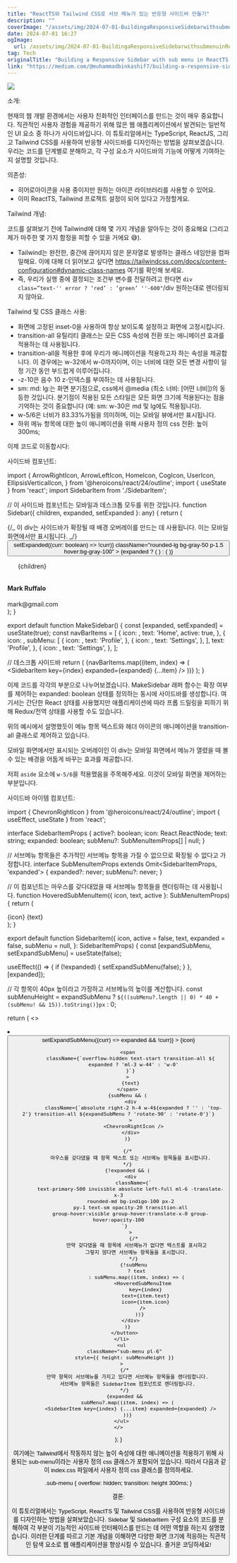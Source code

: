 ```yaml
---
title: "ReactTS와 Tailwind CSS로 서브 메뉴가 있는 반응형 사이드바 만들기"
description: ""
coverImage: "/assets/img/2024-07-01-BuildingaResponsiveSidebarwithsubmenuinReactTSTailwindCSS_0.png"
date: 2024-07-01 16:27
ogImage:
  url: /assets/img/2024-07-01-BuildingaResponsiveSidebarwithsubmenuinReactTSTailwindCSS_0.png
tag: Tech
originalTitle: "Building a Responsive Sidebar with sub menu in ReactTS , Tailwind CSS"
link: "https://medium.com/@muhammadbinkashif7/building-a-responsive-sidebar-with-typescript-reactjs-and-tailwind-css-084b647ced9d"
---
```


<img src="/assets/img/2024-07-01-BuildingaResponsiveSidebarwithsubmenuinReactTSTailwindCSS_0.png" />

소개:

현재의 웹 개발 환경에서는 사용자 친화적인 인터페이스를 만드는 것이 매우 중요합니다. 직관적인 사용자 경험을 제공하기 위해 많은 웹 애플리케이션에서 발견되는 일반적인 UI 요소 중 하나가 사이드바입니다. 이 튜토리얼에서는 TypeScript, ReactJS, 그리고 Tailwind CSS를 사용하여 반응형 사이드바를 디자인하는 방법을 살펴보겠습니다. 우리는 코드를 단계별로 분해하고, 각 구성 요소가 사이드바의 기능에 어떻게 기여하는지 설명할 것입니다.

의존성:

<div class="content-ad"></div>

- 히어로아이콘을 사용 중이지만 원하는 아이콘 라이브러리를 사용할 수 있어요.
- 이미 ReactTS, Tailwind 프로젝트 설정이 되어 있다고 가정할게요.

Tailwind 개념:

코드를 살펴보기 전에 Tailwind에 대해 몇 가지 개념을 알아두는 것이 중요해요 (그리고 제가 마주한 몇 가지 함정을 피할 수 있을 거에요 😅).

- Tailwind는 완전한, 중간에 끊어지지 않은 문자열로 발생하는 클래스 네임만을 컴파일해요. 이에 대해 더 읽어보고 싶다면 https://tailwindcss.com/docs/content-configuration#dynamic-class-names 여기를 확인해 보세요.
- 즉, 우리가 실행 중에 결정되는 조건부 변수를 전달하려고 한다면
  `div class=”text-'' error ? ‘red’ : ‘green’ ''-600"`/div
  원하는대로 렌더링되지 않아요.

<div class="content-ad"></div>

Tailwind 및 CSS 클래스 사용:

- 화면에 고정된 inset-0을 사용하여 항상 보이도록 설정하고 화면에 고정시킵니다.
- transition-all 유틸리티 클래스는 모든 CSS 속성에 전환 또는 애니메이션 효과를 적용하는 데 사용됩니다.
- transition-all을 적용한 후에 우리가 애니메이션을 적용하고자 하는 속성을 제공합니다. 이 경우에는 w-32에서 w-0까지이며, 이는 너비에 대한 모든 변경 사항이 일정 기간 동안 부드럽게 이루어집니다.
- -z-10은 음수 10 z-인덱스를 부여하는 데 사용됩니다.
- sm: md: lg:는 화면 분기점으로, css에서 @media (최소 너비: [어떤 너비])의 동등한 것입니다. 분기점이 적용된 모든 스타일은 모든 화면 크기에 적용된다는 점을 기억하는 것이 중요합니다 (예: sm: w-30은 md 및 lg에도 적용됩니다).
- w-5/6은 너비가 83.33%가됨을 의미하며, 이는 모바일 뷰에서만 표시됩니다.
- 하위 메뉴 항목에 대한 높이 애니메이션을 위해 사용자 정의 css 전환: 높이 300ms;

이제 코드로 이동합시다:

사이드바 컴포넌트:

<div class="content-ad"></div>

import {
ArrowRightIcon,
ArrowLeftIcon,
HomeIcon,
CogIcon,
UserIcon,
EllipsisVerticalIcon,
} from '@heroicons/react/24/outline';
import { useState } from 'react';
import SidebarItem from './SidebarItem';

// 이 사이드바 컴포넌트는 모바일과 데스크톱 모두를 위한 것입니다.
function Sidebar({ children, expanded, setExpanded }: any) {
return (
<div className="relative">
{/_
이 div는 사이드바가 확장될 때 배경 오버레이를 만드는 데 사용됩니다.
이는 모바일 화면에서만 표시됩니다.
_/}
<div
className={`fixed inset-0 -z-10 block bg-gray-400  ${expanded ? 'block sm:hidden' : 'hidden'}`}
/>
<aside
className={`box-border h-screen transition-all ${expanded ? 'w-5/6 sm:w-64' : 'w-0 sm:w-20'}`} >
<nav className="flex h-full flex-col border-r bg-white shadow-sm">
<div className="flex items-center justify-between p-4 pb-2">
<img
src="https://img.logoipsum.com/243.svg"
className={`overflow-hidden transition-all ${
                expanded ? 'w-32' : 'w-0'
              }`}
alt=""
/>
<div className={`${expanded ? '' : 'hidden sm:block'}`}>
<button
onClick={() => setExpanded((curr: boolean) => !curr)}
className="rounded-lg bg-gray-50 p-1.5 hover:bg-gray-100" >
{expanded ? (
<ArrowRightIcon className="h-6 w-6" />
) : (
<ArrowLeftIcon className="h-6 w-6" />
)}
</button>
</div>
</div>
<ul className="flex-1 px-3">{children}</ul>
<div className="flex border-t p-3">
<img
              src="https://ui-avatars.com/api/?background=c7d2fe&color=3730a3&bold=true&name=Mark+Ruffalo"
              alt=""
              className="h-10 w-10 rounded-md"
            />
<div
className={`              flex items-center justify-between
              overflow-hidden transition-all ${expanded ? 'ml-3 w-52' : 'w-0'}
         `} >
<div className="leading-4">
<h4 className="font-semibold">Mark Ruffalo</h4>
<span className="text-xs text-gray-600">mark@gmail.com</span>
</div>
<EllipsisVerticalIcon className="h-6 w-6" />
</div>
</div>
</nav>
</aside>
</div>
);
}

export default function MakeSidebar() {
const [expanded, setExpanded] = useState(true);
const navBarItems = [
{
icon: <HomeIcon />,
text: 'Home',
active: true,
},
{
icon: <UserIcon />,
subMenu: [
{
icon: <UserIcon />,
text: 'Profile',
},
{
icon: <CogIcon />,
text: 'Settings',
},
],
text: 'Profile',
},
{
icon: <CogIcon />,
text: 'Settings',
},
];

// 데스크톱 사이드바
return (
<Sidebar expanded={expanded} setExpanded={setExpanded}>
{navBarItems.map((item, index) => (
<SidebarItem key={index} expanded={expanded} {...item} />
))}
</Sidebar>
);
}

이제 코드를 각각의 부분으로 나누어보겠습니다. MakeSidebar 래퍼 함수는 확장 여부를 제어하는 expanded: boolean 상태를 정의하는 동시에 사이드바를 생성합니다. 여기서는 간단한 React 상태를 사용했지만 애플리케이션에 따라 프롭 드릴링을 피하기 위해 Redux/전역 상태를 사용할 수도 있습니다.

위의 예시에서 설명했듯이 메뉴 항목 텍스트와 헤더 아이콘의 애니메이션을 transition-all 클래스로 제어하고 있습니다.

<div class="content-ad"></div>

모바일 화면에서만 표시되는 오버레이인 이 div는 모바일 화면에서 메뉴가 열렸을 때 볼 수 있는 배경을 어둡게 바꾸는 효과를 제공합니다.

저희 `aside` 요소에 `w-5/6`을 적용했음을 주목해주세요. 이것이 모바일 화면을 제어하는 부분입니다.

사이드바 아이템 컴포넌트:

import { ChevronRightIcon } from '@heroicons/react/24/outline';
import { useEffect, useState } from 'react';

interface SidebarItemProps {
active?: boolean;
icon: React.ReactNode;
text: string;
expanded: boolean;
subMenu?: SubMenuItemProps[] | null;
}

// 서브메뉴 항목들은 추가적인 서브메뉴 항목을 가질 수 없으므로 확장될 수 없다고 가정합니다.
interface SubMenuItemProps extends Omit<SidebarItemProps, 'expanded'> {
expanded?: never;
subMenu?: never;
}

// 이 컴포넌트는 마우스를 갖다대었을 때 서브메뉴 항목들을 렌더링하는 데 사용됩니다.
function HoveredSubMenuItem({ icon, text, active }: SubMenuItemProps) {
return (
<div
className={`my-2 rounded-md p-2 ${
        active ? 'bg-gray-300' : ' hover:bg-indigo-50'
      }`} >
<div className="flex items-center justify-center ">
<span className="text-primary-500 h-6 w-6 ">{icon}</span>
<span className="text-primary-500 ml-3 w-28 text-start">{text}</span>
<div className="bg-primary-200 h-1" />
</div>
</div>
);
}

export default function SidebarItem({
icon,
active = false,
text,
expanded = false,
subMenu = null,
}: SidebarItemProps) {
const [expandSubMenu, setExpandSubMenu] = useState(false);

useEffect(() => {
if (!expanded) {
setExpandSubMenu(false);
}
}, [expanded]);

// 각 항목이 40px 높이라고 가정하고 서브메뉴의 높이를 계산합니다.
const subMenuHeight = expandSubMenu
? `${((subMenu?.length || 0) * 40 + (subMenu! && 15)).toString()}px`
: 0;

return (
<>
<li>
<button
className={`         group relative my-1 flex w-full cursor-pointer
         items-center rounded-md px-3
         py-2 font-medium transition-colors
         ${
           active && !subMenu
             ? 'text-primary-500 bg-gradient-to-tr from-indigo-200 to-indigo-100'
             : 'text-gray-600 hover:bg-indigo-50'
         }
         ${!expanded && 'hidden sm:flex'}
    `}
onClick={() => setExpandSubMenu((curr) => expanded && !curr)} >
<span className="h-6 w-6">{icon}</span>

          <span
            className={`overflow-hidden text-start transition-all ${
              expanded ? 'ml-3 w-44' : 'w-0'
            }`}
          >
            {text}
          </span>
          {subMenu && (
            <div
              className={`absolute right-2 h-4 w-4${expanded ? '' : 'top-2'} transition-all ${expandSubMenu ? 'rotate-90' : 'rotate-0'}`}
            >
              <ChevronRightIcon />
            </div>
          )}

          {/*
            마우스를 갖다댔을 때 항목 텍스트 또는 서브메뉴 항목들을 표시합니다.
          */}
          {!expanded && (
            <div
              className={`
            text-primary-500 invisible absolute left-full ml-6 -translate-x-3
            rounded-md bg-indigo-100 px-2
            py-1 text-sm opacity-20 transition-all
            group-hover:visible group-hover:translate-x-0 group-hover:opacity-100
        `}
            >
              {/*
                만약 갖다댔을 때 항목에 서브메뉴가 없다면 텍스트를 표시하고
                그렇지 않다면 서브메뉴 항목들을 표시합니다.
              */}
              {!subMenu
                ? text
                : subMenu.map((item, index) => (
                    <HoveredSubMenuItem
                      key={index}
                      text={item.text}
                      icon={item.icon}
                    />
                  ))}
            </div>
          )}
        </button>
      </li>
      <ul
        className="sub-menu pl-6"
        style={{ height: subMenuHeight }}
      >
        {/*
          만약 항목이 서브메뉴를 가지고 있다면 서브메뉴 항목들을 렌더링합니다.
          서브메뉴 항목들은 SidebarItem 컴포넌트로 렌더링됩니다.
        */}
        {expanded &&
          subMenu?.map((item, index) => (
            <SidebarItem key={index} {...item} expanded={expanded} />
          ))}
      </ul>
    </>

);
}

<div class="content-ad"></div>

여기에는 Tailwind에서 작동하지 않는 높이 속성에 대한 애니메이션을 적용하기 위해 사용되는 sub-menu이라는 사용자 정의 css 클래스가 포함되어 있습니다. 따라서 다음과 같이 index.css 파일에서 사용자 정의 css 클래스를 정의하세요.

.sub-menu {
overflow: hidden;
transition: height 300ms;
}

결론:

이 튜토리얼에서는 TypeScript, ReactTS 및 Tailwind CSS를 사용하여 반응형 사이드바를 디자인하는 방법을 살펴보았습니다. Sidebar 및 SidebarItem 구성 요소의 코드를 분해하여 각 부분이 기능적인 사이드바 인터페이스를 만드는 데 어떤 역할을 하는지 설명했습니다. 이러한 단계를 따르고 기본 개념을 이해하면 다양한 화면 크기에 적응하는 직관적인 탐색 요소로 웹 애플리케이션을 향상시킬 수 있습니다. 즐거운 코딩하세요!
